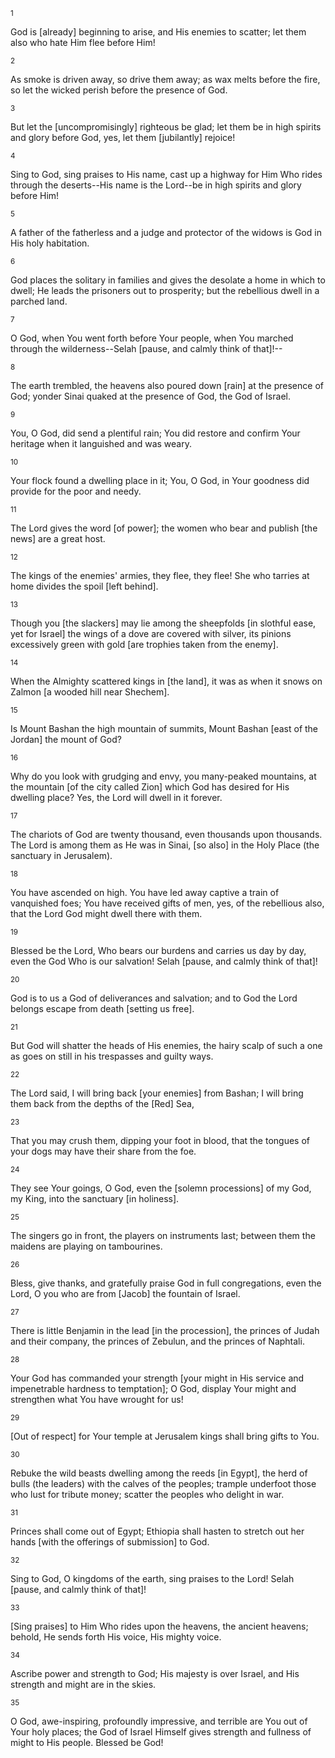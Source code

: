 <sup>1</sup> 

God is [already] beginning to arise, and His enemies to scatter; let them also who hate Him flee before Him! 

<sup>2</sup> 

As smoke is driven away, so drive them away; as wax melts before the fire, so let the wicked perish before the presence of God. 

<sup>3</sup> 

But let the [uncompromisingly] righteous be glad; let them be in high spirits and glory before God, yes, let them [jubilantly] rejoice! 

<sup>4</sup> 

Sing to God, sing praises to His name, cast up a highway for Him Who rides through the deserts--His name is the Lord--be in high spirits and glory before Him! 

<sup>5</sup> 

A father of the fatherless and a judge and protector of the widows is God in His holy habitation. 

<sup>6</sup> 

God places the solitary in families and gives the desolate a home in which to dwell; He leads the prisoners out to prosperity; but the rebellious dwell in a parched land. 

<sup>7</sup> 

O God, when You went forth before Your people, when You marched through the wilderness--Selah [pause, and calmly think of that]!-- 

<sup>8</sup> 

The earth trembled, the heavens also poured down [rain] at the presence of God; yonder Sinai quaked at the presence of God, the God of Israel. 

<sup>9</sup> 

You, O God, did send a plentiful rain; You did restore and confirm Your heritage when it languished and was weary. 

<sup>10</sup> 

Your flock found a dwelling place in it; You, O God, in Your goodness did provide for the poor and needy. 

<sup>11</sup> 

The Lord gives the word [of power]; the women who bear and publish [the news] are a great host. 

<sup>12</sup> 

The kings of the enemies' armies, they flee, they flee! She who tarries at home divides the spoil [left behind]. 

<sup>13</sup> 

Though you [the slackers] may lie among the sheepfolds [in slothful ease, yet for Israel] the wings of a dove are covered with silver, its pinions excessively green with gold [are trophies taken from the enemy]. 

<sup>14</sup> 

When the Almighty scattered kings in [the land], it was as when it snows on Zalmon [a wooded hill near Shechem]. 

<sup>15</sup> 

Is Mount Bashan the high mountain of summits, Mount Bashan [east of the Jordan] the mount of God? 

<sup>16</sup> 

Why do you look with grudging and envy, you many-peaked mountains, at the mountain [of the city called Zion] which God has desired for His dwelling place? Yes, the Lord will dwell in it forever. 

<sup>17</sup> 

The chariots of God are twenty thousand, even thousands upon thousands. The Lord is among them as He was in Sinai, [so also] in the Holy Place (the sanctuary in Jerusalem). 

<sup>18</sup> 

You have ascended on high. You have led away captive a train of vanquished foes; You have received gifts of men, yes, of the rebellious also, that the Lord God might dwell there with them. 

<sup>19</sup> 

Blessed be the Lord, Who bears our burdens and carries us day by day, even the God Who is our salvation! Selah [pause, and calmly think of that]! 

<sup>20</sup> 

God is to us a God of deliverances and salvation; and to God the Lord belongs escape from death [setting us free]. 

<sup>21</sup> 

But God will shatter the heads of His enemies, the hairy scalp of such a one as goes on still in his trespasses and guilty ways. 

<sup>22</sup> 

The Lord said, I will bring back [your enemies] from Bashan; I will bring them back from the depths of the [Red] Sea, 

<sup>23</sup> 

That you may crush them, dipping your foot in blood, that the tongues of your dogs may have their share from the foe. 

<sup>24</sup> 

They see Your goings, O God, even the [solemn processions] of my God, my King, into the sanctuary [in holiness]. 

<sup>25</sup> 

The singers go in front, the players on instruments last; between them the maidens are playing on tambourines. 

<sup>26</sup> 

Bless, give thanks, and gratefully praise God in full congregations, even the Lord, O you who are from [Jacob] the fountain of Israel. 

<sup>27</sup> 

There is little Benjamin in the lead [in the procession], the princes of Judah and their company, the princes of Zebulun, and the princes of Naphtali. 

<sup>28</sup> 

Your God has commanded your strength [your might in His service and impenetrable hardness to temptation]; O God, display Your might and strengthen what You have wrought for us! 

<sup>29</sup> 

[Out of respect] for Your temple at Jerusalem kings shall bring gifts to You. 

<sup>30</sup> 

Rebuke the wild beasts dwelling among the reeds [in Egypt], the herd of bulls (the leaders) with the calves of the peoples; trample underfoot those who lust for tribute money; scatter the peoples who delight in war. 

<sup>31</sup> 

Princes shall come out of Egypt; Ethiopia shall hasten to stretch out her hands [with the offerings of submission] to God. 

<sup>32</sup> 

Sing to God, O kingdoms of the earth, sing praises to the Lord! Selah [pause, and calmly think of that]! 

<sup>33</sup> 

[Sing praises] to Him Who rides upon the heavens, the ancient heavens; behold, He sends forth His voice, His mighty voice. 

<sup>34</sup> 

Ascribe power and strength to God; His majesty is over Israel, and His strength and might are in the skies. 

<sup>35</sup> 

O God, awe-inspiring, profoundly impressive, and terrible are You out of Your holy places; the God of Israel Himself gives strength and fullness of might to His people. Blessed be God!